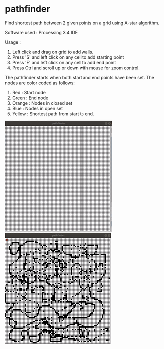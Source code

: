 # pathfinder
Find shortest path between 2 given points on a grid using A-star algorithm.

Software used : Processing 3.4 IDE

Usage :
1. Left click and drag on grid to add walls.
2. Press 'S' and left click on any cell to add starting point
3. Press 'E' and left click on any cell to add end point
4. Press Ctrl and scroll up or down with mouse for zoom control.

The pathfinder starts when both start and end points have been set. The nodes are color coded as follows:
1. Red    : Start node
2. Green  : End node
3. Orange : Nodes in closed set
4. Blue   : Nodes in open set
5. Yellow : Shortest path from start to end.

![](short.gif)
![](long.gif)


